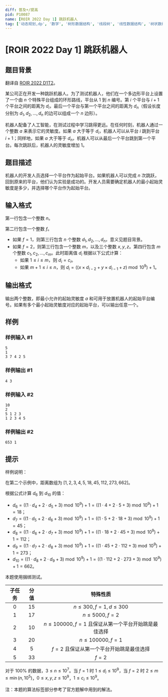 ```yaml
---
diff: 普及+/提高
pid: P10087
name: [ROIR 2022 Day 1] 跳跃机器人
tag: ['动态规划,dp', '数学', '树形数据结构', '线段树', '线性数据结构', '树状数组', '单调队列', '2022', 'Special Judge', '\ufeff基础算法', '动态规划初步', '动态规划优化', '队列', '其它技巧']
---
```

# [ROIR 2022 Day 1] 跳跃机器人
## 题目背景

翻译自 [ROIR 2022 D1T2](https://neerc.ifmo.ru/school/archive/2021-2022/ru-olymp-regional-2022-day1.pdf)。

某公司正在开发一种跳跃机器人。为了测试机器人，他们在一个多边形平台上设置了一个由 $n$ 个特殊平台组成的环形路线，平台从 $1$ 到 $n$ 编号。第 $i$ 个平台与 $i+1$ 个平台之间的距离为 $d_i$，最后一个平台与第一个平台之间的距离为 $d_n$（假设长度分别为 $d_1,d_2,\dots,d_n$ 的边可以组成一个 $n$ 边形）。

机器人配备了人工智能，在测试过程中学习跳得更远。在任何时刻，机器人通过一个整数 $a$ 来表示它的灵敏度。如果 $a$ 大于等于 $d_i$，机器人可以从平台 $i$ 跳到平台 $i+1$；同样地，如果 $a$ 大于等于 $d_n$，机器人可以从最后一个平台跳到第一个平台。每次跳跃后，机器人的灵敏度增加 $1$。
## 题目描述

机器人的开发人员选择一个平台作为起始平台。如果机器人可以完成 $n$ 次跳跃，回到原来的平台，他们认为实验是成功的。开发人员需要确定机器人的最小起始灵敏度是多少，并选择哪个平台作为起始平台。
## 输入格式

第一行包含一个整数 $n$。

第二行包含一个整数 $f$。

- 如果 $f = 1$，则第三行包含 $n$ 个整数 $d_1, d_2, \dots , d_n$，意义见题目背景。
- 如果 $f = 2$，则第三行包含一个整数 $m$，以及三个整数 $x,y,z$。第四行包含 $m$ 个整数 $c_1, c_2, \dots , c_m$。此时距离值 $d_i$ 根据以下公式计算：
   - 如果 $1 \le i \le m$，则 $d_i = c_i$。
   - 如果 $m + 1 \le i \le n$，则 $d_i = ((x \times d_{i−2} + y \times d_{i−1} + z) \bmod 10^9) + 1$。
## 输出格式

输出两个整数，即最小允许的起始灵敏度 $a$ 和可用于放置机器人的起始平台编号。如果有多个最小起始灵敏度对应的起始平台，可以输出任意一个。
## 样例

### 样例输入 #1
```
5
1
3 7 4 2 5
```
### 样例输出 #1
```
4 3
```
### 样例输入 #2
```
10
2
5 1 2 3
1 2 3 4 5
```
### 样例输出 #2
```
653 1
```
## 提示

样例说明：

在第二个示例中，距离数组为 $[1, 2, 3, 4, 5, 18, 45, 112, 273, 662]$。

根据公式计算 $d_6$ 到 $d_{10}$ 的值：

- $d_6 = ((1 \cdot d_4 + 2 \cdot d_5 + 3) \bmod 10^9) + 1 = ((1 \cdot 4 + 2 \cdot 5 + 3) \bmod 10^9) + 1 = 18$；
- $d_7 = ((1 \cdot d_5 + 2 \cdot d_6 + 3) \bmod 10^9) + 1 = ((1 \cdot 5 + 2 \cdot 18 + 3) \bmod 10^9) + 1 = 45$；
- $d_8 = ((1 \cdot d_6 + 2 \cdot d_7 + 3) \bmod 10^9) + 1 = ((1 \cdot 18 + 2 \cdot 45 + 3) \bmod 10^9) + 1 = 112$；
- $d_9 = ((1 \cdot d_7 + 2 \cdot d_8 + 3) \bmod 10^9) + 1 = ((1 \cdot 45 + 2 \cdot 112 + 3) \bmod 10^9) + 1 = 273$；
- $d_{10} = ((1 \cdot d_8 + 2 \cdot d_9 + 3) \bmod 10^9) + 1 = ((1 \cdot 112 + 2 \cdot 273 + 3) \bmod 10^9) + 1 = 662$。

本题使用捆绑测试。

| 子任务 | 分值 | 特殊性质 |
| :----------: | :----------: | :----------: |
| $0$ | $15$ | $n\le300,f=1,d\le300$ |
| $1$ | $17$ | $n\le5000,f=2$ |
| $2$ | $10$ | $n\le100000,f=1$ 且保证从第一个平台开始跳是最佳选择 |
| $3$ | $20$ | $n\le100000,f=1$ |
| $4$ | $5$ | $f=2$ 且保证从第一个平台开始跳是最佳选择 |
| $5$ | $33$ | $f=2$ |

对于 $100\%$ 的数据，$3 \le n \le 10^7$。当 $f=1$ 时 $1 \le d_i \le 10^9$，当 $f=2$ 时 $2 \le m \le \min(n, 10^5)$，$0 \le x, y, z \le 10^9$，$1 \le c_i \le 10^9$。

注：本题的算法标签部分参考了官方题解中用到的解法。
